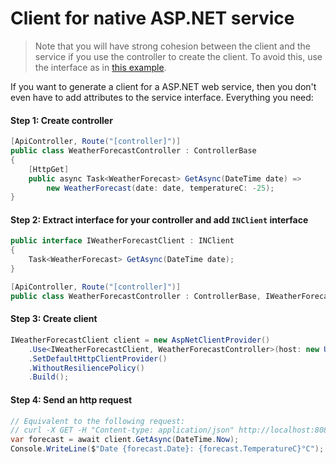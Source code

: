 # Client for native ASP.NET service
> Note that you will have strong cohesion between the client and the service if you use the controller to create the client. 
> To avoid this, use the interface as in [this example](././asp-net-service).

If you want to generate a client for a ASP.NET web service, then you don't even have to add attributes to the service interface. Everything you need:

#### Step 1: Create controller
```C#
[ApiController, Route("[controller]")]
public class WeatherForecastController : ControllerBase
{
    [HttpGet]
    public async Task<WeatherForecast> GetAsync(DateTime date) =>
        new WeatherForecast(date: date, temperatureC: -25);
}
```

#### Step 2: Extract interface for your controller and add `INClient` interface
```C#
public interface IWeatherForecastClient : INClient
{
    Task<WeatherForecast> GetAsync(DateTime date);
}

[ApiController, Route("[controller]")]
public class WeatherForecastController : ControllerBase, IWeatherForecastClient { ... }
```

#### Step 3: Create client
```C#
IWeatherForecastClient client = new AspNetClientProvider()
    .Use<IWeatherForecastClient, WeatherForecastController>(host: new Uri("http://localhost:8080"))
    .SetDefaultHttpClientProvider()
    .WithoutResiliencePolicy()
    .Build();
```

#### Step 4: Send an http request
```C#
// Equivalent to the following request: 
// curl -X GET -H "Content-type: application/json" http://localhost:8080/WeatherForecast?date=2021-03-13T00:15Z
var forecast = await client.GetAsync(DateTime.Now);
Console.WriteLine($"Date {forecast.Date}: {forecast.TemperatureC}°C");
```
 
